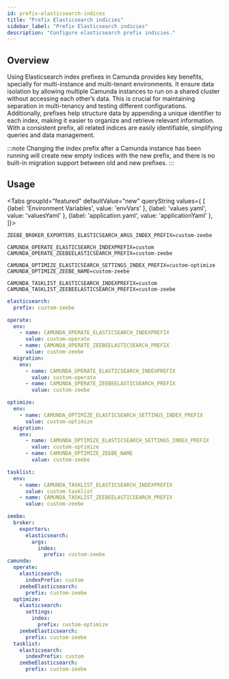 ```yaml
---
id: prefix-elasticsearch-indices
title: "Prefix Elasticsearch indicies"
sidebar_label: "Prefix Elasticsearch indicies"
description: "Configure elasticsearch prefix indicies."
---
```


## Overview

Using Elasticsearch index prefixes in Camunda provides key benefits, specially for multi-instance and multi-tenant environments. It ensure data isolation by allowing multiple Camunda instances to run on a shared cluster without accessing each other’s data. This is crucial for maintaining separation in multi-tenancy and testing different configurations.
Additionally, prefixes help structure data by appending a unique identifier to each index, making it easier to organize and retrieve relevant information. With a consistent prefix, all related indices are easily identifiable, simplifying queries and data management.

:::note
Changing the index prefix after a Camunda instance has been running will create new empty indices with the new prefix, and there is no built-in migration support between old and new prefixes.
:::

## Usage

<Tabs groupId="featured" defaultValue="new" queryString values={
[
{label: 'Environment Variables', value: 'envVars' },
{label: 'values.yaml', value: 'valuesYaml' },
{label: 'application.yaml', value: 'applicationYaml' },
]}>
<TabItem value="envVars">

```
ZEEBE_BROKER_EXPORTERS_ELASTICSEARCH_ARGS_INDEX_PREFIX=custom-zeebe

CAMUNDA_OPERATE_ELASTICSEARCH_INDEXPREFIX=custom
CAMUNDA_OPERATE_ZEEBEELASTICSEARCH_PREFIX=custom-zeebe

CAMUNDA_OPTIMIZE_ELASTICSEARCH_SETTINGS_INDEX_PREFIX=custom-optimize
CAMUNDA_OPTIMIZE_ZEEBE_NAME=custom-zeebe

CAMUNDA_TASKLIST_ELASTICSEARCH_INDEXPREFIX=custom
CAMUNDA_TASKLIST_ZEEBEELASTICSEARCH_PREFIX=custom-zeebe
```

</TabItem>
<TabItem value="valuesYaml">

```yaml
elasticsearch:
  prefix: custom-zeebe

operate:
  env: 
    - name: CAMUNDA_OPERATE_ELASTICSEARCH_INDEXPREFIX
      value: custom-operate
    - name: CAMUNDA_OPERATE_ZEEBEELASTICSEARCH_PREFIX
      value: custom-zeebe
  migration:
    env:
      - name: CAMUNDA_OPERATE_ELASTICSEARCH_INDEXPREFIX
        value: custom-operate
      - name: CAMUNDA_OPERATE_ZEEBEELASTICSEARCH_PREFIX
        value: custom-zeebe

optimize:
  env:
    - name: CAMUNDA_OPTIMIZE_ELASTICSEARCH_SETTINGS_INDEX_PREFIX
      value: custom-optimize
  migration:
    env:
      - name: CAMUNDA_OPTIMIZE_ELASTICSEARCH_SETTINGS_INDEX_PREFIX
        value: custom-optimize
      - name: CAMUNDA_OPTIMIZE_ZEEBE_NAME
        value: custom-zeebe

tasklist:
  env:
    - name: CAMUNDA_TASKLIST_ELASTICSEARCH_INDEXPREFIX
      value: custom-tasklist
    - name: CAMUNDA_TASKLIST_ZEEBEELASTICSEARCH_PREFIX
      value: custom-zeebe
```

</TabItem>
<TabItem value="applicationYaml">

```yaml
zeebe:
  broker:
    exporters:
      elasticsearch:
        args:
          index:
            prefix: custom-zeebe
camunda:
  operate:
    elasticsearch:
      indexPrefix: custom
    zeebeElasticsearch:
      prefix: custom-zeebe
  optimize:
    elasticsearch:
      settings:
        index:
          prefix: custom-optimize
    zeebeElasticsearch:
      prefix: custom-zeebe
  tasklist:
    elasticsearch:
      indexPrefix: custom
    zeebeElasticsearch:
      prefix: custom-zeebe
```

</TabItem>

</Tabs>
